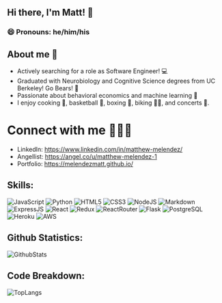 ## Hi there, I'm Matt! 👋
### 😄 Pronouns: he/him/his

## About me :adult:
- Actively searching for a role as Software Engineer! 💻
- Graduated with Neurobiology and Cognitive Science degrees from UC Berkeley! Go Bears! 🐻
- Passionate about behavioral economics and machine learning 🧠
- I enjoy cooking 🥘, basketball 🏀, boxing 🥊, biking 🚴‍♂️, and concerts 🎵. 

# Connect with me 🧑‍🤝‍🧑
- LinkedIn: https://www.linkedin.com/in/matthew-melendez/
- Angellist: https://angel.co/u/matthew-melendez-1
- Portfolio: https://melendezmatt.github.io/

## Skills:
![JavaScript](https://img.shields.io/badge/JavaScript-F7DF1E?style=for-the-badge&logo=javascript&logoColor=black)
![Python](https://img.shields.io/badge/Python-3776AB?style=for-the-badge&logo=python&logoColor=white)
![HTML5](https://img.shields.io/badge/HTML5-E34F26?style=for-the-badge&logo=html5&logoColor=white)
![CSS3](https://img.shields.io/badge/CSS3-1572B6?style=for-the-badge&logo=css3&logoColor=white)
![NodeJS](https://img.shields.io/badge/Node.js-43853D?style=for-the-badge&logo=node.js&logoColor=white)
![Markdown](https://img.shields.io/badge/Markdown-000000?style=for-the-badge&logo=markdown&logoColor=white)
![ExpressJS](https://img.shields.io/badge/Express.js-404D59?style=for-the-badge)
![React](https://img.shields.io/badge/React-20232A?style=for-the-badge&logo=react&logoColor=61DAFB)
![Redux](https://img.shields.io/badge/Redux-593D88?style=for-the-badge&logo=redux&logoColor=white)
![ReactRouter](https://img.shields.io/badge/React_Router-CA4245?style=for-the-badge&logo=react-router&logoColor=white)
![Flask](https://img.shields.io/badge/Flask-000000?style=for-the-badge&logo=flask&logoColor=white)
![PostgreSQL](https://img.shields.io/badge/PostgreSQL-316192?style=for-the-badge&logo=postgresql&logoColor=white)
![Heroku](https://img.shields.io/badge/Heroku-430098?style=for-the-badge&logo=heroku&logoColor=white)
![AWS](https://img.shields.io/badge/Amazon_AWS-232F3E?style=for-the-badge&logo=amazon-aws&logoColor=white)


## Github Statistics: 
![GithubStats](https://github-readme-stats.vercel.app/api?username=melendezmatt&show_icons=true)


## Code Breakdown: 
![TopLangs](https://github-readme-stats.vercel.app/api/top-langs/?username=melendezmatt&layout=compact)
<!--
**melendezmatt/melendezmatt** is a ✨ _special_ ✨ repository because its `README.md` (this file) appears on your GitHub profile.

Here are some ideas to get you started:

- 🔭 I’m currently working on ...
- 🌱 I’m currently learning ...
- 👯 I’m looking to collaborate on ...
- 🤔 I’m looking for help with ...
- 💬 Ask me about ...
- 📫 How to reach me: ...
- 😄 Pronouns: ...
- ⚡ Fun fact: ...
-->
